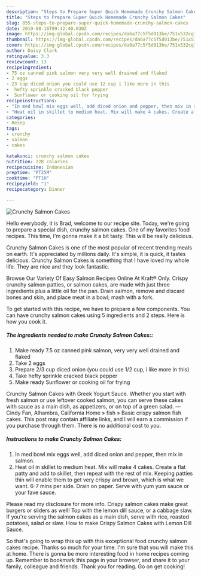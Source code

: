 ```yaml
---
description: "Steps to Prepare Super Quick Homemade Crunchy Salmon Cakes"
title: "Steps to Prepare Super Quick Homemade Crunchy Salmon Cakes"
slug: 855-steps-to-prepare-super-quick-homemade-crunchy-salmon-cakes
date: 2019-08-16T09:42:40.030Z
image: https://img-global.cpcdn.com/recipes/da6a77c5f5d013be/751x532cq70/crunchy-salmon-cakes-recipe-main-photo.jpg
thumbnail: https://img-global.cpcdn.com/recipes/da6a77c5f5d013be/751x532cq70/crunchy-salmon-cakes-recipe-main-photo.jpg
cover: https://img-global.cpcdn.com/recipes/da6a77c5f5d013be/751x532cq70/crunchy-salmon-cakes-recipe-main-photo.jpg
author: Daisy Clark
ratingvalue: 3.3
reviewcount: 13
recipeingredient:
- 75 oz canned pink salmon very very well drained and flaked
- 2 eggs
- 23 cup diced onion you could use 12 cup i like more in this
-  hefty sprinkle cracked black pepper
-  Sunflower or cooking oil for frying
recipeinstructions:
- "In med bowl mix eggs well, add diced onion and pepper, then mix in salmon."
- "Heat oil in skillet to medium heat. Mix will make 4 cakes. Create a flat patty and add to skillet, then repeat with the rest of mix. Keeping patties thin will enable them to get very crispy and brown, which is what we want. 6-7 mins per side. Drain on paper. Serve with yum yum sauce or your fave sauce."
categories:
- Resep
tags:
- crunchy
- salmon
- cakes

katakunci: crunchy salmon cakes
nutrition: 228 calories
recipecuisine: Indonesian
preptime: "PT25M"
cooktime: "PT1H"
recipeyield: "1"
recipecategory: Dinner

---
```



![Crunchy Salmon Cakes](https://img-global.cpcdn.com/recipes/da6a77c5f5d013be/751x532cq70/crunchy-salmon-cakes-recipe-main-photo.jpg)

Hello everybody, it is Brad, welcome to our recipe site. Today, we're going to prepare a special dish, crunchy salmon cakes. One of my favorites food recipes. This time, I'm gonna make it a bit tasty. This will be really delicious.

Crunchy Salmon Cakes is one of the most popular of recent trending meals on earth. It's appreciated by millions daily. It's simple, it is quick, it tastes delicious. Crunchy Salmon Cakes is something that I have loved my whole life. They are nice and they look fantastic.

Browse Our Variety Of Easy Salmon Recipes Online At Kraft® Only. Crispy crunchy salmon patties, or salmon cakes, are made with just three ingredients plus a little oil for the pan. Drain salmon, remove and discard bones and skin, and place meat in a bowl; mash with a fork.


To get started with this recipe, we have to prepare a few components. You can have crunchy salmon cakes using 5 ingredients and 2 steps. Here is how you cook it.

##### The ingredients needed to make Crunchy Salmon Cakes::

1. Make ready 7.5 oz canned pink salmon, very very well drained and flaked
1. Take 2 eggs
1. Prepare 2/3 cup diced onion (you could use 1/2 cup, i like more in this)
1. Take  hefty sprinkle cracked black pepper
1. Make ready  Sunflower or cooking oil for frying


Crunchy Salmon Cakes with Greek Yogurt Sauce. Whether you start with fresh salmon or use leftover cooked salmon, you can serve these cakes with sauce as a main dish, as appetizers, or on top of a green salad. —Cindy Fan, Alhambra, California Home » fish » Basic crispy salmon fish cakes. This post may contain affiliate links, and I will earn a commission if you purchase through them. There is no additional cost to you. 

##### Instructions to make Crunchy Salmon Cakes:

1. In med bowl mix eggs well, add diced onion and pepper, then mix in salmon.
1. Heat oil in skillet to medium heat. Mix will make 4 cakes. Create a flat patty and add to skillet, then repeat with the rest of mix. Keeping patties thin will enable them to get very crispy and brown, which is what we want. 6-7 mins per side. Drain on paper. Serve with yum yum sauce or your fave sauce.


Please read my disclosure for more info. Crispy salmon cakes make great burgers or sliders as well! Top with the lemon dill sauce, or a cabbage slaw. If you&#39;re serving the salmon cakes as a main dish, serve with rice, roasted potatoes, salad or slaw. How to make Crispy Salmon Cakes with Lemon Dill Sauce. 

So that's going to wrap this up with this exceptional food crunchy salmon cakes recipe. Thanks so much for your time. I'm sure that you will make this at home. There is gonna be more interesting food in home recipes coming up. Remember to bookmark this page in your browser, and share it to your family, colleague and friends. Thank you for reading. Go on get cooking!
